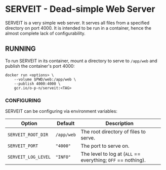 # SERVEIT - Dead-simple Web Server

SERVEIT is a very simple web server. It serves all files from a specified
directory on port 4000. It is intended to be run in a container, hence the
almost complete lack of configurability.

## RUNNING

To run SERVEIT in its container, mount a directory to serve to `/app/web` and
publish the container's port 4000:

```
docker run <options> \
    --volume $PWD/web:/app/web \
    --publish 4000:4000 \
    gcr.io/o-p-n/serveit:<TAG>
```

### CONFIGURING

SERVEIT can be configuring via environment variables:

| Option              | Default    | Description                                                  |
| ------------------- | ---------- | ------------------------------------------------------------ |
| `SERVEIT_ROOT_DIR`  | `/app/web` | The root directory of files to serve.                        |
| `SERVEIT_PORT`      | `"4000"`   | The port to serve on.                                        |
| `SERVEIT_LOG_LEVEL` | `"INFO"`   | The level to log at (`ALL` == everything; `OFF` == nothing). |
